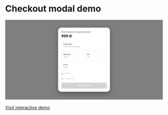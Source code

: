 # Checkout modal demo

![Screenshot](image.png)

[Visit interactive demo](https://vityaschel.github.io/checkout-dialog)